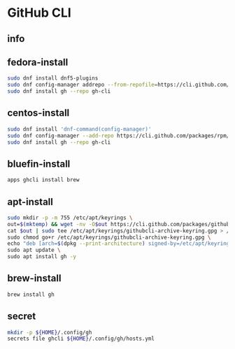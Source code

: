 # GitHub CLI

## info

## fedora-install
```sh
sudo dnf install dnf5-plugins
sudo dnf config-manager addrepo --from-repofile=https://cli.github.com/packages/rpm/gh-cli.repo
sudo dnf install gh --repo gh-cli
```

## centos-install
```sh
sudo dnf install 'dnf-command(config-manager)'
sudo dnf config-manager --add-repo https://cli.github.com/packages/rpm/gh-cli.repo
sudo dnf install gh --repo gh-cli
```

## bluefin-install
```sh
apps ghcli install brew
```

## apt-install
```sh
sudo mkdir -p -m 755 /etc/apt/keyrings \
out=$(mktemp) && wget -nv -O$out https://cli.github.com/packages/githubcli-archive-keyring.gpg \
cat $out | sudo tee /etc/apt/keyrings/githubcli-archive-keyring.gpg > /dev/null \
sudo chmod go+r /etc/apt/keyrings/githubcli-archive-keyring.gpg \
echo "deb [arch=$(dpkg --print-architecture) signed-by=/etc/apt/keyrings/githubcli-archive-keyring.gpg] https://cli.github.com/packages stable main" | sudo tee /etc/apt/sources.list.d/github-cli.list > /dev/null \
sudo apt update \
sudo apt install gh -y
```

## brew-install
```sh
brew install gh
```

## secret
```sh
mkdir -p ${HOME}/.config/gh
secrets file ghcli ${HOME}/.config/gh/hosts.yml
```
